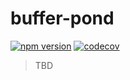 # buffer-pond

[![npm version](https://badgen.net/npm/v/buffer-pond)](https://www.npmjs.com/package/buffer-pond)
[![codecov](https://codecov.io/gh/imcotton/buffer-pond/branch/master/graph/badge.svg)](https://codecov.io/gh/imcotton/buffer-pond)

> TBD

